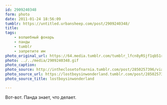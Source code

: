 ```yaml
---
id: 2909240348
form: photo
date: 2011-01-24 18:56:09
tumblr: https://untitled.urbansheep.com/post/2909240348/
title:
tags:
    - волшебный фонарь
    - панды
    - tumblr
    - запретите им
photo_original_url: https://64.media.tumblr.com/tumblr_lfcn8yRSjf1qb51rno1_500.gif
photo: ../../media/2909240348.gif
photo_caption:
photo_source: http://intheclosetofnarnia.tumblr.com/post/2850257396/via-crystalcunt
photo_source_url: https://lostboysinwonderland.tumblr.com/post/2850257396/via-crystalcunt
photo_source_title: lostboysinwonderland

---
```


<p>Вот-вот. Панда знает, что делает.</p>
